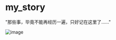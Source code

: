 # my_story

"那些事，毕竟不能再经历一遍，只好记在这里了……"

![image](https://github.com/user-attachments/assets/471946d3-97d6-4f78-ad04-1df2996fa292)
